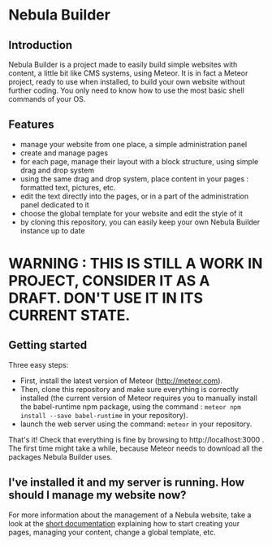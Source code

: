 # Nebula Builder

## Introduction
Nebula Builder is a project made to easily build simple websites with content, a little bit like CMS systems, using Meteor. It is in fact a Meteor project, ready to use when installed, to build your own website without further coding. You only need to know how to use the most basic shell commands of your OS.


## Features
- manage your website from one place, a simple administration panel
- create and manage pages
- for each page, manage their layout with a block structure, using simple drag and drop system
- using the same drag and drop system, place content in your pages : formatted text, pictures, etc.
- edit the text directly into the pages, or in a part of the administration panel dedicated to it
- choose the global template for your website and edit the style of it
- by cloning this repository, you can easily keep your own Nebula Builder instance up to date

# WARNING : THIS IS STILL A WORK IN PROJECT, CONSIDER IT AS A DRAFT. DON'T USE IT IN ITS CURRENT STATE.

## Getting started

Three easy steps:
- First, install the latest version of Meteor (http://meteor.com).
- Then, clone this repository and make sure everything is correctly installed (the current version of Meteor requires you to manually install the babel-runtime npm package, using the command : `meteor npm install --save babel-runtime` in your repository).
- launch the web server using the command: `meteor` in your repository.

That's it! Check that everything is fine by browsing to http://localhost:3000 . The first time might take a while, because Meteor needs to download all the packages Nebula Builder uses.

## I've installed it and my server is running. How should I manage my website now?

For more information about the management of a Nebula website, take a look at the [short documentation](https://genroa.github.io/Nebula-Builder/) explaining how to start creating your pages, managing your content, change a global template, etc.
